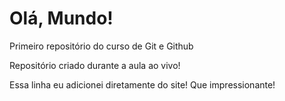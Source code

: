 # Olá, Mundo!
 Primeiro repositório do curso de Git e Github
 
 Repositório criado durante a aula ao vivo!
 
Essa linha eu adicionei diretamente do site! Que impressionante!